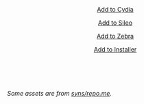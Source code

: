 <center><a href="cydia://url/https://cydia.saurik.com/api/share#?source=https://repo.ametrine.dev/" class="myButton">Add to Cydia</a>  
  
  
<a href="sileo://source/https://repo.ametrine.dev/" class="myButton">Add to Sileo</a>  
  
  
<a href="zbra://sources/add/https://repo.ametrine.dev/" class="myButton">Add to Zebra</a>  
  
  
<a href="installer://https://repo.ametrine.dev/" class="myButton">Add to Installer</a></center>
<br>
<br>
<br>
###### Some assets are from [syns/repo.me](https://github.com/syns/repo.me).